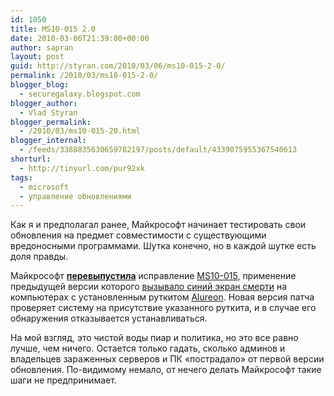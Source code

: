 ```yaml
---
id: 1050
title: MS10-015 2.0
date: 2010-03-06T21:39:00+00:00
author: sapran
layout: post
guid: http://styran.com/2010/03/06/ms10-015-2-0/
permalink: /2010/03/ms10-015-2-0/
blogger_blog:
  - securegalaxy.blogspot.com
blogger_author:
  - Vlad Styran
blogger_permalink:
  - /2010/03/ms10-015-20.html
blogger_internal:
  - /feeds/3388835630659782197/posts/default/4339075955367540613
shorturl:
  - http://tinyurl.com/pur92xk
tags:
  - microsoft
  - управление обновлениями
---
```

Как я и предполагал ранее, Майкрософт начинает тестировать свои обновления на предмет совместимости с существующими вредоносными программами. Шутка конечно, но в каждой шутке есть доля правды.

Майкрософт [**перевыпустила**](http://news.zdnet.com/2100-9595_22-400122.html)&nbsp;исправление [MS10-015](http://www.microsoft.com/technet/security/bulletin/MS10-015.mspx), применение предыдущей версии которого [вызывало синий экран смерти](http://securegalaxy.blogspot.com/2010/02/patch-management.html) на компьютерах с установленным руткитом&nbsp;[Alureon](http://www.microsoft.com/security/portal/Threat/Encyclopedia/Entry.aspx?Name=Win32/Alureon). Новая версия патча проверяет систему на присутствие указанного руткита, и в случае его обнаружения отказывается устанавливаться.

На мой взгляд, это чистой воды пиар и политика, но это все равно лучше, чем ничего. Остается только гадать, сколько админов и владельцев зараженных серверов и ПК &#171;пострадало&#187; от первой версии обновления. По-видимому немало, от нечего делать Майкрософт такие шаги не&nbsp;предпринимает.

<div class="addtoany_share_save_container addtoany_content_bottom">
  <div class="a2a_kit a2a_kit_size_32 addtoany_list a2a_target" id="wpa2a_91">
    <a class="a2a_button_facebook" href="http://www.addtoany.com/add_to/facebook?linkurl=https%3A%2F%2Fblog.styran.com%2F2010%2F03%2Fms10-015-2-0%2F&linkname=MS10-015%202.0" title="Facebook" rel="nofollow" target="_blank"></a><a class="a2a_button_twitter" href="http://www.addtoany.com/add_to/twitter?linkurl=https%3A%2F%2Fblog.styran.com%2F2010%2F03%2Fms10-015-2-0%2F&linkname=MS10-015%202.0" title="Twitter" rel="nofollow" target="_blank"></a><a class="a2a_button_google_plus" href="http://www.addtoany.com/add_to/google_plus?linkurl=https%3A%2F%2Fblog.styran.com%2F2010%2F03%2Fms10-015-2-0%2F&linkname=MS10-015%202.0" title="Google+" rel="nofollow" target="_blank"></a><a class="a2a_button_linkedin" href="http://www.addtoany.com/add_to/linkedin?linkurl=https%3A%2F%2Fblog.styran.com%2F2010%2F03%2Fms10-015-2-0%2F&linkname=MS10-015%202.0" title="LinkedIn" rel="nofollow" target="_blank"></a><a class="a2a_dd addtoany_share_save" href="https://www.addtoany.com/share"></a>
  </div>
</div>
